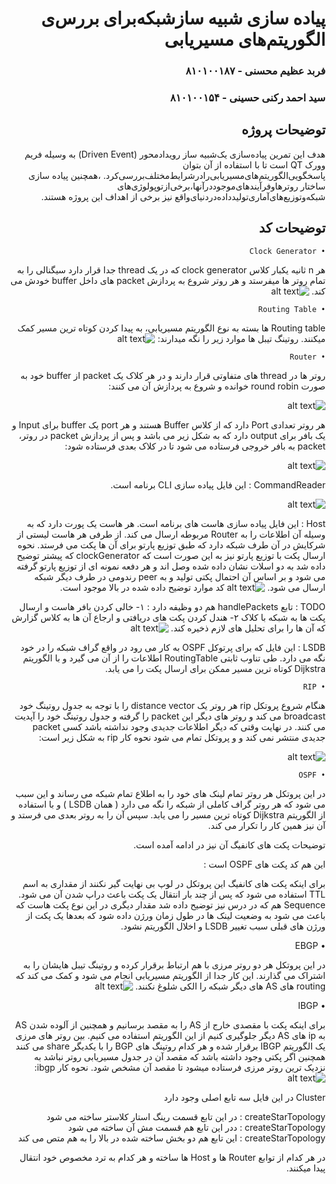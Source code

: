 <div dir="rtl">

# پیاده سازی‌ شبیه‌ ساز‌شبکه‌برا‌ی بررس‌ی الگوریتم‌های مسیریابی‌
### فربد عظیم محسنی - ۸۱۰۱۰۰۱۸۷
### سید احمد رکنی حسینی - ۸۱۰۱۰۰۱۵۴

## توضیحات پروژه
هدف این تمرین پیاده‌سازی‌ یک‌شبیه‌ ساز رویداد‌محور (Driven Event)‌ به وسیله فریم وورک QT است تا‌ با‌ استفاده‌ از‌ آن‌ بتوان
پاسخگویی‌الگوریتم‌های‌مسیریابی‌را‌در‌شرایط‌مختلف‌بررسی‌کرد.
،همچنین‌ پیاده سازی ساختار روترها‌و‌فرآیند‌های‌موجود‌در‌آنها‌،برخی‌از‌توپولوژی‌های‌ شبکه‌و‌توزیع‌های‌آماری‌تولید‌داده‌در‌دنیای‌واقع نیز برخی از اهداف این پروژه هستند.

## توضیحات کد

    • Clock Generator
هر n ثانیه یکبار کلاس clock generator که در یک thread جدا قرار دارد سیگنالی را به تمام روتر ها میفرستد و هر روتر شروع به پردازش packet های داخل buffer خودش می کند.
![alt text](image.png)

    • Routing Table
Routing table  ها بسته به نوع الگوریتم مسیریابی، به پیدا کردن کوتاه ترین مسیر کمک میکنند. روتینگ تیبل ها موارد زیر را نگه میدارند:
![alt text](image-1.png)







    • Router
روتر ها در thread های متفاوتی قرار دارند و در هر کلاک یک packet از buffer خود به صورت round robin خوانده و شروع به پردازش آن می کنند:

![alt text](image-2.png)



هر روتر تعدادی Port دارد که از کلاس Buffer هستند و هر port یک buffer برای Input و یک بافر برای output دارد که به شکل زیر می باشد و پس از پردازش packet در روتر، packet به بافر خروجی فرستاده می شود تا در کلاک بعدی فرستاده شود:

![alt text](image-3.png)


CommandReader : این فایل پیاده سازی CLI برنامه است.

![alt text](image-4.png)

Host : این فایل پیاده سازی هاست های برنامه است. هر هاست یک پورت دارد که به وسیله آن اطلاعات را به Router مربوطه ارسال می کند. از طرفی هر هاست لیستی از شرکایش در آن طرف شبکه دارد که طبق توزیع پارتو برای آن ها پکت می فرستد.
نحوه ارسال پکت با توزیع پارتو نیز به این صورت است که clockGenerator که پیشتر توضیح داده شد به دو اسلات نشان داده شده وصل اند و هر دفعه نمونه ای از توزیع پارتو گرفته می شود و بر اساس آن احتمال پکتی تولید و به peer رندومی در طرف دیگر شبکه ارسال می شود.
![alt text](image-5.png)
کد موارد توضیح داده شده در بالا موجود است.


TODO : تابع handlePackets هم دو وظیفه دارد :
۱- خالی کردن بافر هاست و ارسال پکت ها به شبکه با کلاک
۲- هندل کردن پکت های دریافتی و ارجاع آن ها به کلاس گزارش که آن ها را برای تحلیل های لازم ذخیره کند.
![alt text](image-6.png)







LSDB : این فایل که برای پرتوکل OSPF به کار می رود در واقع گراف شبکه را در خود نگه می دارد.
طی تناوب ثابتی RoutingTable اطلاعات را از آن می گیرد و با الگوریتم Dijkstra کوتاه ترین مسیر ممکن برای ارسال پکت را می یابد.





    • RIP
هنگام شروع پروتکل rip هر روتر یک distance vector را با توجه به جدول روتینگ خود broadcast می کند و روتر های دیگر این packet را گرفته و جدول روتینگ خود را آپدیت می کنند.
در نهایت وقتی که دیگر اطلاعات جدیدی وجود نداشته باشد کسی packet  جدیدی منتشر نمی کند و و پروتکل تمام می شود نحوه کار rip به شکل زیر است: 

![alt text](image-7.png)

    • OSPF

در این پروتکل هر روتر تمام لینک های خود را به اطلاع تمام شبکه می رساند و این سبب می شود که هر روتر گراف کاملی از شبکه را نگه می دارد (‌ همان LSDB ) و با استفاده از الگوریتم Dijkstra کوتاه ترین مسیر را می یابد. سپس آن را به روتر بعدی می فرستد و آن نیز همین کار را تکرار می کند.

توضیحات پکت های کانفیگ آن نیز در ادامه آمده است.

این هم کد پکت های OSPF است :

برای اینکه پکت های کانفیگ این پروتکل در لوپ بی نهایت گیر نکنند از مقداری به اسم TTL استفاده می شود که پس از چند بار انتقال یک پکت باعث دراپ شدن آن می شود.
Sequence هم که در درس نیز توضیح داده شد مقدار دیگری در این نوع پکت هاست که باعث می شود به  وضعیت لینک ها در طول زمان ورژن داده شود که بعدها یک پکت از ورژن های قبلی سبب تغییر LSDB و اخلال الگوریتم نشود.



 • EBGP

در این پروتکل هر دو روتر مرزی با هم ارتباط برقرار کرده و روتینگ تیبل هایشان را به اشتراک می گذارند.
این کار جدا از الگوریتم مسیریابی انجام می شود و کمک می کند که routing های AS های دیگر شبکه را الکی شلوغ نکنند.
![alt text](image-8.png)

• IBGP

برای اینکه پکت با مقصدی خارج از AS را به مقصد برسانیم و همچنین از آلوده شدن AS به ip های AS دیگر جلوگیری کنیم از این الگوریتم استفاده می کنیم. بین روتر های مرزی یک الگوریتم IBGP برقرار شده و هر کدام روتینگ های BGP را با یکدیگر share می کنند همچنین اگر پکتی وجود داشته باشد که  مقصد آن در جدول مسیریابی روتر نباشد به نزدیک ترین روتر مرزی فرستاده میشود تا مقصد آن مشخص شود. نحوه کار ibgp:
![alt text](image-9.png)

Cluster 
در این فایل سه تابع اصلی وجود دارد

createStarTopology :‌
در این تابع قسمت رینگ استار کلاستر ساخته می شود  
createStarTopology :
ددر این تابع هم قسمت مش آن ساخته می شود
createStarTopology :
این تابع هم دو بخش ساخته شده در بالا را به هم متص می کند

در هر کدام از توابع Router ها و Host ها ساخته و هر کدام به ترد مخصوص خود انتقال پیدا میکنند.



</div>